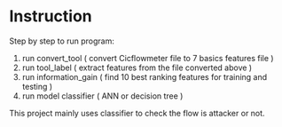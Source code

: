 # Instruction

Step by step to run program:
1. run convert_tool ( convert Cicflowmeter file to 7 basics features file )
2. run tool_label ( extract features from the file converted above )
3. run information_gain ( find 10 best ranking features for training and testing )
4. run model classifier ( ANN or decision tree )

This project mainly uses classifier to check the flow is attacker or not.
